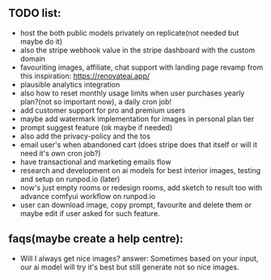 ## TODO list:

- host the both public models privately on replicate(not needed but maybe do it)
- also the stripe webhook value in the stripe dashboard with the custom domain
- favouriting images, affiliate, chat support with landing page revamp from this inspiration: https://renovateai.app/
- plausible analytics integration
- also how to reset monthly usage limits when user purchases yearly plan?(not so important now), a daily cron job!
- add customer support for pro and premium users
- maybe add watermark implementation for images in personal plan tier
- prompt suggest feature (ok maybe if needed)
- also add the privacy-policy and the tos
- email user's when abandoned cart (does stripe does that itself or will it need it's own cron job?)
- have transactional and marketing emails flow
- research and development on ai models for best interior images, testing and setup on runpod.io (later)
- now's just empty rooms or redesign rooms, add sketch to result too with advance comfyui workflow on runpod.io
- user can download image, copy prompt, favourite and delete them or maybe edit if user asked for such feature.

## faqs(maybe create a help centre):

- Will I always get nice images? answer: Sometimes based on your input, our ai model will try it's best but still generate not so nice images.

